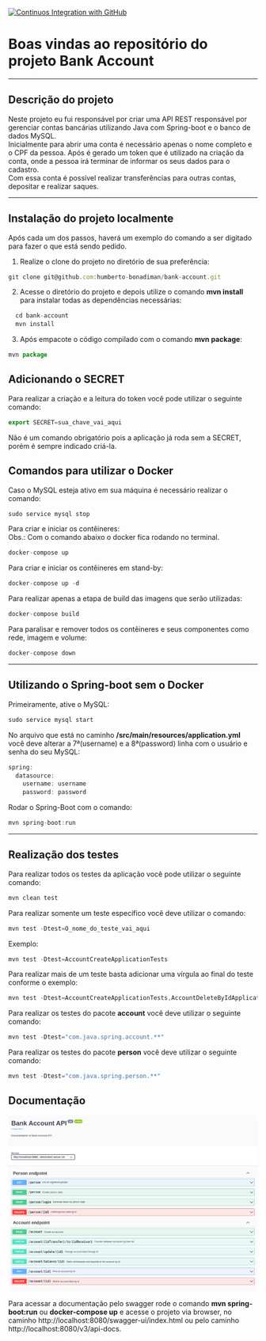 [![Continuos Integration with GitHub](https://github.com/Humberto-Bonadiman/bank-account/actions/workflows/docker-publish.yml/badge.svg)](https://github.com/Humberto-Bonadiman/bank-account/actions/workflows/docker-publish.yml)

# Boas vindas ao repositório do projeto Bank Account

---

## Descrição do projeto

Neste projeto eu fui responsável por criar uma API REST responsável por gerenciar contas bancárias utilizando Java com Spring-boot e o banco de dados MySQL.
</br>
Inicialmente para abrir uma conta é necessário apenas o nome completo e o CPF da pessoa. Após é gerado um token que é utilizado na criação da conta, onde a pessoa irá terminar de informar os seus dados para o cadastro.
</br>
Com essa conta é possível realizar transferências para outras contas, depositar e realizar saques.

---

## Instalação do projeto localmente

Após cada um dos passos, haverá um exemplo do comando a ser digitado para fazer o que está sendo pedido.

1. Realize o clone do projeto no diretório de sua preferência:
```javascript
git clone git@github.com:humberto-bonadiman/bank-account.git
```

2. Acesse o diretório do projeto e depois utilize o comando **mvn install** para instalar todas as dependências necessárias:
```javascript
  cd bank-account
  mvn install
```

3. Após empacote o código compilado com o comando **mvn package**:
```javascript
mvn package
```

## Adicionando o SECRET

Para realizar a criação e a leitura do token você pode utilizar o seguinte comando:
```javascript
export SECRET=sua_chave_vai_aqui
```
Não é um comando obrigatório pois a aplicação já roda sem a SECRET, porém é sempre indicado criá-la.

## Comandos para utilizar o Docker

Caso o MySQL esteja ativo em sua máquina é necessário realizar o comando:
```javascript
sudo service mysql stop
```

Para criar e iniciar os contêineres:
</br>
Obs.: Com o comando abaixo o docker fica rodando no terminal.
```javascript
docker-compose up
```

Para criar e iniciar os contêineres em stand-by:
```javascript
docker-compose up -d
```

Para realizar apenas a etapa de build das imagens que serão utilizadas:
```javascript
docker-compose build
```

Para paralisar e remover todos os contêineres e seus componentes como rede, imagem e volume:
```javascript
docker-compose down
```
---

## Utilizando o Spring-boot sem o Docker

Primeiramente, ative o MySQL:
```javascript
sudo service mysql start
```
No arquivo que está no caminho **/src/main/resources/application.yml** você deve alterar a 7ª(username) e a 8ª(password) linha com o usuário e senha do seu MySQL:
```javascript
spring:
  datasource:
    username: username
    password: password
```

Rodar o Spring-Boot com o comando:
```javascript
mvn spring-boot:run
```

---

## Realização dos testes

Para realizar todos os testes da aplicação você pode utilizar o seguinte comando:
```javascript
mvn clean test
```

Para realizar somente um teste específico você deve utilizar o comando:
```javascript
mvn test -Dtest=O_nome_do_teste_vai_aqui
```

Exemplo:
```javascript
mvn test -Dtest=AccountCreateApplicationTests
```

Para realizar mais de um teste basta adicionar uma vírgula ao final do teste conforme o exemplo:
```javascript
mvn test -Dtest=AccountCreateApplicationTests,AccountDeleteByIdApplicationTests
```

Para realizar os testes do pacote **account** você deve utilizar o seguinte comando:
```javascript
mvn test -Dtest="com.java.spring.account.**"
```

Para realizar os testes do pacote **person** você deve utilizar o seguinte comando:
```javascript
mvn test -Dtest="com.java.spring.person.**"
```

## Documentação

![Documentação Swagger](swagger_bank_account.png)

Para acessar a documentação pelo swagger rode o comando **mvn spring-boot:run** ou **docker-compose up** e acesse o projeto via browser, no caminho http://localhost:8080/swagger-ui/index.html ou pelo caminho http://localhost:8080/v3/api-docs.
